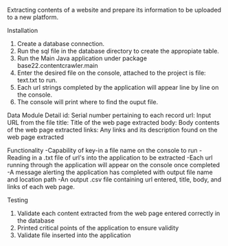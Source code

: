 Extracting contents of a website and prepare its information to be uploaded to a new platform.


Installation 
1. Create a database connection.
2. Run the sql file in the database directory to create the appropiate table.
3. Run the Main Java application under package base22.contentcrawler.main
4. Enter the desired file on the console, attached to the project is file: text.txt to run.
5. Each url strings completed by the application will appear line by line on the console.
6. The console will print where to find the ouput file. 

Data Module Detail
id: Serial number pertaining to each record
url: Input URL from the file
title: Title of the web page extracted
body: Body contents of the web page extracted
links: Any links and its description found on the web page extracted

Functionality
-Capability of key-in a file name on the console to run
-Reading in a .txt file of url's into the application to be extracted
-Each url running through the application will appear on the console once completed
-A message alerting the application has completed with output file name and location path
-An output .csv file containing url entered, title, body, and links of each web page.

Testing
1. Validate each content extracted from the web page entered correctly in the database
2. Printed critical points of the application to ensure validity
3. Validate file inserted into the application

